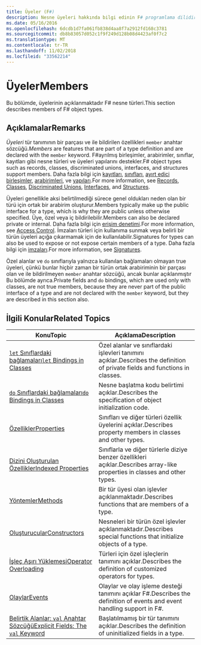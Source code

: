 ```yaml
---
title: Üyeler (F#)
description: Nesne üyeleri hakkında bilgi edinin F# programlama dilidir.
ms.date: 05/16/2016
ms.openlocfilehash: 6dcdb1d7fa061fb838d4aa8f7a2912fd168c3781
ms.sourcegitcommit: db8b83057d052c1f9f249d128b08d4423af0f7c2
ms.translationtype: MT
ms.contentlocale: tr-TR
ms.lasthandoff: 11/02/2018
ms.locfileid: "33562214"
---
```

# <a name="members"></a><span data-ttu-id="bfd53-103">Üyeler</span><span class="sxs-lookup"><span data-stu-id="bfd53-103">Members</span></span>

<span data-ttu-id="bfd53-104">Bu bölümde, üyelerinin açıklanmaktadır F# nesne türleri.</span><span class="sxs-lookup"><span data-stu-id="bfd53-104">This section describes members of F# object types.</span></span>


## <a name="remarks"></a><span data-ttu-id="bfd53-105">Açıklamalar</span><span class="sxs-lookup"><span data-stu-id="bfd53-105">Remarks</span></span>
<span data-ttu-id="bfd53-106">*Üyeleri* tür tanımının bir parçası ve ile bildirilen özellikleri `member` anahtar sözcüğü.</span><span class="sxs-lookup"><span data-stu-id="bfd53-106">*Members* are features that are part of a type definition and are declared with the `member` keyword.</span></span> <span data-ttu-id="bfd53-107">F#ayrılmış birleşimler, arabirimler, sınıflar, kayıtları gibi nesne türleri ve üyeleri yapılarını destekler.</span><span class="sxs-lookup"><span data-stu-id="bfd53-107">F# object types such as records, classes, discriminated unions, interfaces, and structures support members.</span></span> <span data-ttu-id="bfd53-108">Daha fazla bilgi için [kayıtları](../records.md), [sınıfları](../classes.md), [ayırt edici birleşimler](../discriminated-Unions.md), [arabirimleri](../interfaces.md), ve [yapıları](../structures.md).</span><span class="sxs-lookup"><span data-stu-id="bfd53-108">For more information, see [Records](../records.md), [Classes](../classes.md), [Discriminated Unions](../discriminated-Unions.md), [Interfaces](../interfaces.md), and [Structures](../structures.md).</span></span>

<span data-ttu-id="bfd53-109">Üyeleri genellikle aksi belirtilmediği sürece genel oldukları neden olan bir türü için ortak bir arabirim oluşturur.</span><span class="sxs-lookup"><span data-stu-id="bfd53-109">Members typically make up the public interface for a type, which is why they are public unless otherwise specified.</span></span> <span data-ttu-id="bfd53-110">Üye, özel veya iç bildirilebilir.</span><span class="sxs-lookup"><span data-stu-id="bfd53-110">Members can also be declared private or internal.</span></span> <span data-ttu-id="bfd53-111">Daha fazla bilgi için [erişim denetimi](../access-Control.md).</span><span class="sxs-lookup"><span data-stu-id="bfd53-111">For more information, see [Access Control](../access-Control.md).</span></span> <span data-ttu-id="bfd53-112">İmzaları türleri için kullanıma sunmak veya belirli bir türün üyeleri açığa çıkarmamak için de kullanılabilir.</span><span class="sxs-lookup"><span data-stu-id="bfd53-112">Signatures for types can also be used to expose or not expose certain members of a type.</span></span> <span data-ttu-id="bfd53-113">Daha fazla bilgi için [imzaları](../signatures.md).</span><span class="sxs-lookup"><span data-stu-id="bfd53-113">For more information, see [Signatures](../signatures.md).</span></span>

<span data-ttu-id="bfd53-114">Özel alanlar ve `do` sınıflarıyla yalnızca kullanılan bağlamaları olmayan true üyeleri, çünkü bunlar hiçbir zaman bir türün ortak arabiriminin bir parçası olan ve ile bildirilmeyen `member` anahtar sözcüğü, ancak bunlar açıklanmıştır Bu bölümde ayrıca.</span><span class="sxs-lookup"><span data-stu-id="bfd53-114">Private fields and `do` bindings, which are used only with classes, are not true members, because they are never part of the public interface of a type and are not declared with the `member` keyword, but they are described in this section also.</span></span>


## <a name="related-topics"></a><span data-ttu-id="bfd53-115">İlgili Konular</span><span class="sxs-lookup"><span data-stu-id="bfd53-115">Related Topics</span></span>


|<span data-ttu-id="bfd53-116">Konu</span><span class="sxs-lookup"><span data-stu-id="bfd53-116">Topic</span></span>|<span data-ttu-id="bfd53-117">Açıklama</span><span class="sxs-lookup"><span data-stu-id="bfd53-117">Description</span></span>|
|-----|-----------|
|[<span data-ttu-id="bfd53-118">`let` Sınıflardaki bağlamaları</span><span class="sxs-lookup"><span data-stu-id="bfd53-118">`let` Bindings in Classes</span></span>](let-bindings-in-classes.md)|<span data-ttu-id="bfd53-119">Özel alanlar ve sınıflardaki işlevleri tanımını açıklar.</span><span class="sxs-lookup"><span data-stu-id="bfd53-119">Describes the definition of private fields and functions in classes.</span></span>|
|[<span data-ttu-id="bfd53-120">`do` Sınıflardaki bağlamaları</span><span class="sxs-lookup"><span data-stu-id="bfd53-120">`do` Bindings in Classes</span></span>](do-bindings-in-classes.md)|<span data-ttu-id="bfd53-121">Nesne başlatma kodu belirtimi açıklar.</span><span class="sxs-lookup"><span data-stu-id="bfd53-121">Describes the specification of object initialization code.</span></span>|
|[<span data-ttu-id="bfd53-122">Özellikler</span><span class="sxs-lookup"><span data-stu-id="bfd53-122">Properties</span></span>](properties.md)|<span data-ttu-id="bfd53-123">Sınıfları ve diğer türleri özellik üyelerini açıklar.</span><span class="sxs-lookup"><span data-stu-id="bfd53-123">Describes property members in classes and other types.</span></span>|
|[<span data-ttu-id="bfd53-124">Dizini Oluşturulan Özellikler</span><span class="sxs-lookup"><span data-stu-id="bfd53-124">Indexed Properties</span></span>](indexed-properties.md)|<span data-ttu-id="bfd53-125">Sınıflarla ve diğer türlerle diziye benzer özellikleri açıklar.</span><span class="sxs-lookup"><span data-stu-id="bfd53-125">Describes array-like properties in classes and other types.</span></span>|
|[<span data-ttu-id="bfd53-126">Yöntemler</span><span class="sxs-lookup"><span data-stu-id="bfd53-126">Methods</span></span>](methods.md)|<span data-ttu-id="bfd53-127">Bir tür üyesi olan işlevler açıklanmaktadır.</span><span class="sxs-lookup"><span data-stu-id="bfd53-127">Describes functions that are members of a type.</span></span>|
|[<span data-ttu-id="bfd53-128">Oluşturucular</span><span class="sxs-lookup"><span data-stu-id="bfd53-128">Constructors</span></span>](constructors.md)|<span data-ttu-id="bfd53-129">Nesneleri bir türün özel işlevler açıklanmaktadır.</span><span class="sxs-lookup"><span data-stu-id="bfd53-129">Describes special functions that initialize objects of a type.</span></span>|
|[<span data-ttu-id="bfd53-130">İşleç Aşırı Yüklemesi</span><span class="sxs-lookup"><span data-stu-id="bfd53-130">Operator Overloading</span></span>](../operator-overloading.md)|<span data-ttu-id="bfd53-131">Türleri için özel işleçlerin tanımını açıklar.</span><span class="sxs-lookup"><span data-stu-id="bfd53-131">Describes the definition of customized operators for types.</span></span>|
|[<span data-ttu-id="bfd53-132">Olaylar</span><span class="sxs-lookup"><span data-stu-id="bfd53-132">Events</span></span>](events.md)|<span data-ttu-id="bfd53-133">Olaylar ve olay işleme desteği tanımını açıklar F#.</span><span class="sxs-lookup"><span data-stu-id="bfd53-133">Describes the definition of events and event handling support in F#.</span></span>|
|[<span data-ttu-id="bfd53-134">Belirtik Alanlar: `val` Anahtar Sözcüğü</span><span class="sxs-lookup"><span data-stu-id="bfd53-134">Explicit Fields: The `val` Keyword</span></span>](explicit-fields-the-val-keyword.md)|<span data-ttu-id="bfd53-135">Başlatılmamış bir tür tanımını açıklar.</span><span class="sxs-lookup"><span data-stu-id="bfd53-135">Describes the definition of uninitialized fields in a type.</span></span>|

